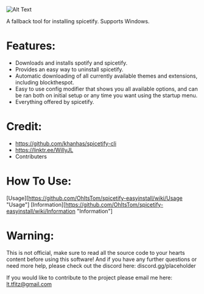 ![Alt Text](https://i.ibb.co/TPVYWJY/68747470733a2f2f692e696d6775722e636f6d2f6977634c4954512e706e67.png)

A fallback tool for installing spicetify. Supports Windows.

# **Features:**
* Downloads and installs spotify and spicetify.
* Provides an easy way to uninstall spicetify.
* Automatic downloading of all currently available themes and extensions, including blockthespot.
* Easy to use config modifier that shows you all available options, and can be ran both on initial setup or any time you want using the startup menu.
* Everything offered by spicetify.

# **Credit:**
* https://github.com/khanhas/spicetify-cli
* https://linktr.ee/WillyJL
* Contributers

# **How To Use:**
[Usage][https://github.com/OhItsTom/spicetify-easyinstall/wiki/Usage "Usage"]
[Information][https://github.com/OhItsTom/spicetify-easyinstall/wiki/Information "Information"]

# **Warning:**
This is not official, make sure to read all the source code to your hearts content before using this software! And if you have any further questions or need more help, please check out the discord here: discord.gg/placeholder

If you would like to contribute to the project please email me here: lt.tfitz@gmail.com


